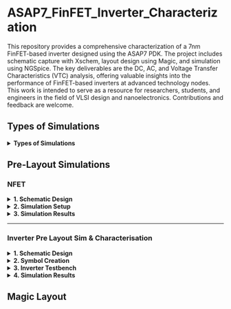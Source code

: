 # ASAP7_FinFET_Inverter_Characterization
This repository provides a comprehensive characterization of a 7nm FinFET-based inverter designed using the ASAP7 PDK. The project includes schematic capture with Xschem, layout design using Magic, and simulation using NGSpice. The key deliverables are the DC, AC, and Voltage Transfer Characteristics (VTC) analysis, offering valuable insights into the performance of FinFET-based inverters at advanced technology nodes. This work is intended to serve as a resource for researchers, students, and engineers in the field of VLSI design and nanoelectronics. Contributions and feedback are welcome.

## Types of Simulations
<details>
  <summary><strong> Types of Simulations </strong></summary>

1. **DC Simulation:** This is time-independent and is used to analyze circuits without considering time-varying elements like capacitors or inductors. Capacitors are treated as open circuits, and inductors as short circuits. This is useful for determining how circuits respond to fixed voltage or current sources.
2. **Transient Simulation:** Time-dependent simulation, which models the behavior of circuits over time. It's more complex than DC simulations and requires initial conditions (often obtained from a preceding DC simulation) for capacitors and inductors.
3. **AC Simulation:** Involves frequency-dependent analysis. It’s typically used for analog circuits like amplifiers, where you need to know the frequency range in which the amplifier works effectively.

</details>

## Pre-Layout Simulations
### NFET 

<details>
  <summary><strong> 1. Schematic Design </strong></summary>

#### 1. Schematic Design
   - The schematic design for the **NFET** was created in **Xschem** using the **ASAP7 7nm FinFET library**. The NFET is characterized with a gate voltage (Vgs) and drain voltage (Vds) to observe its electrical behavior.
   - The NFET device has the following properties:
     - **Length (l):** 7nm
     - **Number of fins (nfin):** 14
   - Voltage sources **Vgs** and **Vds** are applied, and the output characteristics are plotted.

   **NFET Schematic:**
   ![NFET Schematic](images/nfet_sch.png)
</details>

<details>
  <summary><strong> 2. Simulation Setup </strong></summary>
  
#### 2. Simulation Setup
   - The **NGSpice** simulation runs a **DC sweep** for both **Vds** and **Vgs** to analyze the NFET behavior.
   - The DC sweep is configured as:
     ```spice
     .dc Vds 0 0.7 1m Vgs 0 0.7 0.2
     ```
   - The simulation outputs the **drain current (Id)** as a function of the applied **Vds** and **Vgs**, providing insight into the transistor's switching behavior and current flow characteristics.

   **Simulation Parameters:**
   - **Vds Sweep Range:** 0V to 0.7V
   - **Vgs Sweep Range:** 0V to 0.7V with a step of 0.2V
</details>

<details>
  <summary><strong> 3. Simulation Results </strong></summary>
  

#### 3. Simulation Results:
   - The results include the **Id vs Vds** curve for different values of **Vgs**, showing how the drain current changes with increasing drain-source voltage for various gate-source voltages.
   - This helps in understanding the linear and saturation regions of the NFET's operation.

   **NFET Simulation Output (Id vs Vds):**
   ![NFET Simulation Output](images/nfet_dc.png)

</details>

---

### Inverter Pre Layout Sim & Characterisation
<details>
  <summary><strong> 1. Schematic Design </strong></summary>

#### 1. Schematic Design
   - The pre-layout schematic design of the inverter is created using **Xschem**. The design consists of a basic CMOS inverter with a PFET and NFET transistor, where the PFET is connected to VDD and the NFET to GND.
   - The input signal, **Vin**, is applied to the gate terminals of both transistors, while the output signal, **Vout**, is observed at the shared drain of the PFET and NFET.

   **Inverter Testbench:**
   ![Inverter Schematic](images/Inverter_Sch.png)

</details>

<details>
  <summary><strong> 2. Symbol Creation </strong></summary>

#### 2. Symbol Creation  
  **Inverter Symbol:**
  ![Inverter Symbol](images/Inverter_Sym.png)


</details>

<details>
  <summary><strong> 3. Inverter Testbench </strong></summary>

#### 3. Inverter Testbench:
**Inverter Testbench:**
   ![Inverter Testbench](images/Inverter_Testbench.png)

This Xschem schematic defines a setup for simulating an inverter circuit using FinFETs with varying transistor fin sizes. It includes sources for power and input, ground connections, and measurements for important metrics like delay, gain, noise margins, power consumption, and switching frequency. Here's a breakdown:

<details>
    <summary><strong> Testbench Components </strong></summary>

##### Testbench Components

1. **Inverter Design**: The inverter (`inverter.sym`) is placed in the circuit with connections to VDD, VIN, and VOUT.
2. **Voltage Sources**:
   - VDD is set to 0.7V.
   - VIN is a pulse signal defined as `"PULSE(0 0.7 0p 10p 10p 20p 60p 2)"`, representing a periodic input for the inverter.
3. **Ground Connections**: Three GND components connect to different parts of the circuit.
4. **Pins**: The schematic has labeled pins (e.g., VDD, VIN, VOUT) for signal clarity.
5. **Script Component** (`code_shown.sym`): This section defines a control script in `.control` blocks that automates simulations, sweeping through different fin sizes for the nFET and pFET transistors (from 2 to 14 fins).

    - The simulation is carried out using **NGSpice** to observe the inverter's voltage transfer characteristics (VTC). The **Vin** is swept from 0 to VDD, and **Vout** is measured at different points to capture the inverter's response.
    - It performs a **DC analysis** to find the voltage at which VIN equals VOUT (Vm), as well as measures metrics like gain, output resistance, and noise margins (NMH and NML).
    - It also conducts **transient analysis** to measure timing metrics like rise and fall times, propagation delay, and switching frequency.
    - Power consumption is calculated based on current through the VDD source.


The results are saved to a CSV file (`results.csv`) with fields for WpFET, WnFET, Vm, Id, gain, NMH, NML, Gm, propagation delay (tpd), rise time (tRise), fall time (tFall), switching frequency (Fsw), power, and output resistance (Rout).

</details> 

<details>
  <summary><strong> Spice Deck Components </strong></summary>

##### Spice Deck Components

This section explains how the `.control` block inside the schematic automates the simulation process and captures the key performance metrics of the FinFET-based inverter across different transistor fin configurations.

---

<details>
  <summary><strong> 1. Simulation Setup </strong></summary>

###### 1. **Simulation Setup (`.control` block)**

This block initializes the simulation environment and sets the file type and output formats.

- `run`: Starts the simulation process.
- `set filetype=ascii`: Specifies that results will be written in ASCII format.
- `set appendwrite`: Ensures that data is appended to the CSV file without overwriting it.
</details>



<details>
  <summary><strong> 2. Result File Setup </strong></summary>

###### 2. **Result File Setup**

- `echo \\"WPfet,WNfet,Vm,Id,Gain,NMH,NML,Gm,tpd,tRise,tFall,Fsw,Power,Rout\\" > results.csv`: Creates a header row in `results.csv` to store key metrics for each simulation iteration.
</details>

<details>
  <summary><strong> 3. Transistor Fin Sweep </strong></summary>

###### 3. **Transistor Fin Sweep**

The nested loops adjust the number of fins for the nFET and pFET transistors, allowing performance analysis over a range of fin configurations.

- `foreach wpfet 14 13 12 ... 2`: Loops through the values of `wpfet` (fin size for pFET) from 14 to 2.
- `foreach wnfet 14 13 12 ... 2`: Loops through the values of `wnfet` (fin size for nFET) from 14 to 2.
- `alter n.x1.xpfet1.npmos_finfet nfin = $wpfet`: Modifies the number of fins for the pFET in the inverter.
- `alter n.x1.xnfet1.nnmos_finfet nfin = $wnfet`: Modifies the number of fins for the nFET in the inverter.
- `show n.x1.xpfet1.npmos_finfet : nfin` and `show n.x1.xnfet1.nnmos_finfet : nfin`: Displays the fin count for each transistor for verification.
</details>

<details>
  <summary><strong> 4. DC Analysis </strong></summary>

###### 4. **DC Analysis**

- `dc vin 0 0.7 1m`: Performs a DC sweep of the input voltage (`vin`) from 0 to 0.7V, with a step size of 1mV.
- `meas dc vm when vin=vout`: Captures the **Threshold Voltage (Vm)** where `vin` equals `vout`.

Conditions: 
- The midpoint voltage (`vm`) is checked to ensure it lies between 0.34V and 0.36V. Only if this condition is satisfied, the transient analysis and metric calculations are performed.
</details>

<details>
  <summary><strong> 5. DC Characteristics </strong></summary>

###### 5. **DC Characteristics**

Upon satisfying the voltage conditions, the script calculates the following VTC:

- **Gain**: 
  - `let gm = real(deriv(id, vin))`: Computes the transconductance (`gm`), which is the derivative of current (`id`) with respect to `vin`.
  - `meas dc gm_max MAX gm`: Records the maximum gain value during the sweep.
  
- **Output Resistance**:
  - `let rout = abs(real(deriv(vout, id)))`: Measures the output resistance.
  - `meas dc rout_max MAX rout`: Captures the maximum output resistance.

- **Current**:
  - `let id = abs(vdd#branch)`: Measures the absolute current through the VDD source.
  - `meas dc id_max MAX id`: Stores the maximum current value.

- **Noise Margins**:
  - `meas dc vil find vin when gain_scaled=0.7 cross=1`: Measures the **low noise margin (NML)** by finding the input voltage when the gain reaches 0.7 during the first crossing.
  - `meas dc vih find vin when gain_scaled=0.7 cross=last`: Measures the **high noise margin (NMH)** during the last crossing.
  - `let vol = 0` and `let voh = 0.7`: Sets the logic high (`voh`) and logic low (`vol`) values to compute NMH and NML.

</details>

<details>
  <summary><strong> 6. Transient Analysis </strong></summary>

###### 6. **Transient Analysis**

- `tran 0.02p 125p`: Runs a transient analysis for 125 picoseconds with a time step of 0.02 picoseconds.

Timing metrics:
- **Propagation Delay**:
  - `meas tran tin_rise50 when vin=0.35 RISE=2`: Captures the input rise time at 50% of VIN.
  - `meas tran tout_fall50 when vout=0.35 FALL=2`: Captures the output fall time at 50% of VOUT.
  - `meas tran tin_fall50 when vin=0.35 FALL=2`: Measures the input fall time at 50% of VIN.
  - `meas tran tout_rise50 when vout=0.35 RISE=2`: Measures the output rise time at 50% of VOUT.
  - `let tpd = (tpHL+tpLH)/2`: Computes the average **propagation delay (tpd)** from high-to-low and low-to-high transitions.

- **Rise/Fall Time**:
  - `meas tran tout_rise90 when vout=0.63 RISE=2`: Captures the 90% rise time of the output.
  - `meas tran tout_fall10 when vout=0.07 FALL=2`: Captures the 10% fall time of the output.
  - `let tr = tout_rise90 - tout_rise10`: Computes the total **rise time**.
  - `let tf = tout_fall10 - tout_fall90`: Computes the total **fall time**.

- **Switching Frequency**:
  - `let fsw = 1/(tr+tf)`: Calculates the **switching frequency (Fsw)** based on rise and fall times.

- **Power Consumption**:
  - `meas tran id_integ integ id_tran from=60e-12 to=120e-12`: Integrates the current over a period of time to estimate power.
  - `let power_int = id_integ*0.7`: Multiplies the integrated current by the supply voltage (0.7V) to compute power.
  - `let power = abs(power_int/60)`: Calculates the average **power consumption**.

</details>

<details>
  <summary><strong> 7. Result Output </strong></summary>

###### 7. **Result Output**

- `echo \\"$wpfet,$wnfet,$&dc.vm,$&dc.id_max,$&dc.gain_max,$&dc.nmh,$&dc.nml,$&dc.gm_max,$&tran.tpd,$&tran.tr,$&tran.tf,$&tran.fsw,$&tran.power,$&dc.rout_max\\" >> results.csv`: Appends the calculated metrics for each combination of nFET and pFET fins to the CSV file.
</details>

<details>
  <summary><strong> 8. End of Control Block </strong></summary>

###### 8. **End of Control Block**

- `.endc` signals the end of the control block.
- `.save all`: Saves all signals and simulation data.
- `.end`: Marks the conclusion of the script.
</details>

</details>

</details>




<details>
  <summary><strong> 4. Simulation Results </strong></summary>



#### 4. Simulation Results:


</details>


## Magic Layout

<!-- <details>
  <summary><strong>## Overview</strong></summary>

  <p>This is a <em>collapsible section</em> where you can find information.</p>
  
  <h3>Key Features:</h3>
  <ul>
    <li><b>Feature 1:</b> Description of feature 1.</li>
    <li><b>Feature 2:</b> Description of feature 2.</li>
  </ul>

  <p>For more details, visit <a href="https://example.com">our website</a>.</p>
</details> -->
